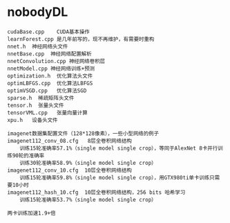 # nobodyDL
    cudaBase.cpp    CUDA基本操作
    learnForest.cpp 是几年前写的，现不再维护，有需要时重构
    nnet.h  神经网络头文件
    nnetBase.cpp  神经网络配置解析
    nnetConvolution.cpp 神经网络卷积层
    nnetModel.cpp 神经网络训练+预测
    optimization.h  优化算法头文件
    optimLBFGS.cpp  优化算法LBFGS
    optimVSGD.cpp   优化算法SGD
    sparse.h  稀疏矩阵头文件
    tensor.h  张量头文件
    tensorVML.cpp   张量向量计算
    xpu.h   设备头文件
    
    imagenet数据集配置文件（128*128像素），一些小型网络的例子
    imagenet112_conv_08.cfg   8层全卷积网络结构
        训练15轮准确率57.1%（single model single crop），等同于AlexNet 8卡并行训练90轮的准确率
        训练30轮准确率58.9%（single model single crop）
    imagenet112_conv_10.cfg  10层全卷积网络结构
        训练15轮准确率59.8%（single model single crop），用GTX980ti单卡训练只需要10小时
    imagenet112_hash_10.cfg  10层全卷积网络结构，256 bits 哈希学习
        训练15轮准确率53.7%（single model single crop）
        
    两卡训练加速1.9+倍
